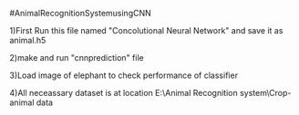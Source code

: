 #AnimalRecognitionSystemusingCNN

1)First Run this file named "Concolutional Neural Network" and save it as animal.h5

2)make and run "cnnprediction" file 

3)Load image of elephant to check performance of classifier 

4)All neceassary dataset  is at location E:\Animal Recognition system\Crop-animal data
